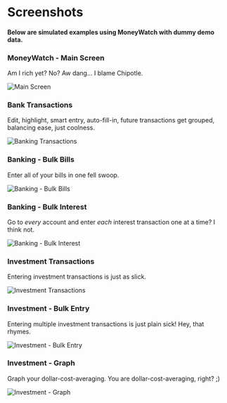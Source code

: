# Screenshots

#### Below are simulated examples using MoneyWatch with dummy demo data.

### MoneyWatch - Main Screen
Am I rich yet? No? Aw dang... I blame Chipotle.

![Main Screen](https://raw.githubusercontent.com/jamesottinger/moneywatch/master/screenshots/moneywatch-mainscreen.png)

### Bank Transactions
Edit, highlight, smart entry, auto-fill-in, future transactions get grouped, balancing ease, just coolness.

![Banking Transactions](https://raw.githubusercontent.com/jamesottinger/moneywatch/master/screenshots/banking-transactions.png)

### Banking - Bulk Bills
Enter all of your bills in one fell swoop.

![Banking - Bulk Bills](https://raw.githubusercontent.com/jamesottinger/moneywatch/master/screenshots/banking-bulkbills.png)

### Banking - Bulk Interest
Go to *every* account and enter *each* interest transaction one at a time? I think not.

![Banking - Bulk Interest](https://raw.githubusercontent.com/jamesottinger/moneywatch/master/screenshots/banking-bulkinterest.png)

### Investment Transactions
Entering investment transactions is just as slick.

![Investment Transactions](https://raw.githubusercontent.com/jamesottinger/moneywatch/master/screenshots/investment-transactions.png)

### Investment - Bulk Entry
Entering multiple investment transactions is just plain sick! Hey, that rhymes.

![Investment - Bulk Entry](https://raw.githubusercontent.com/jamesottinger/moneywatch/master/screenshots/investment-bulkadd.png)

### Investment - Graph
Graph your dollar-cost-averaging. You are dollar-cost-averaging, right? ;)

![Investment - Graph](https://raw.githubusercontent.com/jamesottinger/moneywatch/master/screenshots/investment-graph.png)
